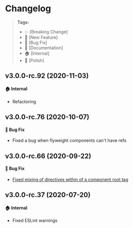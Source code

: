 Changelog
=========

> **Tags:**
> - :boom:       [Breaking Change]
> - :rocket:     [New Feature]
> - :bug:        [Bug Fix]
> - :memo:       [Documentation]
> - :house:      [Internal]
> - :nail_care:  [Polish]

## v3.0.0-rc.92 (2020-11-03)

#### :house: Internal

* Refactoring

## v3.0.0-rc.76 (2020-10-07)

#### :bug: Bug Fix

* Fixed a bug when flyweight components can't have refs

## v3.0.0-rc.66 (2020-09-22)

#### :bug: Bug Fix

* [Fixed mixing of directives within of a component root tag](https://github.com/V4Fire/Client/pull/337)

## v3.0.0-rc.37 (2020-07-20)

#### :house: Internal

* Fixed ESLint warnings
